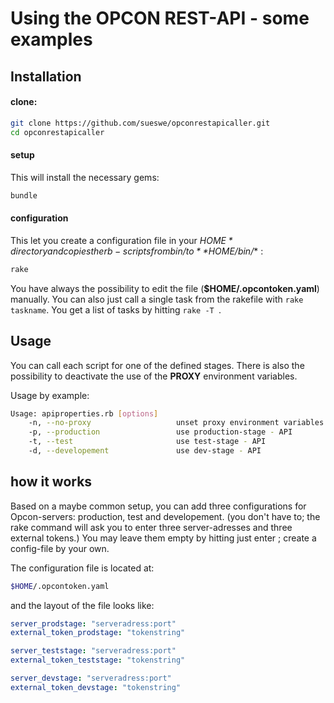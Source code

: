 # Using the OPCON REST-API - some examples

## Installation

#### clone:

~~~ sh
git clone https://github.com/sueswe/opconrestapicaller.git
cd opconrestapicaller
~~~

#### setup

This will install the necessary gems:

~~~ sh
bundle
~~~


#### configuration

This let you create a configuration file in your *$HOME* directory
and copies the rb-scripts from bin/ to **$HOME/bin/** :

~~~ sh
rake
~~~

You have always the possibility to edit the file (**$HOME/.opcontoken.yaml**) manually.
You can also just call a single task from the rakefile with `rake taskname`. You get a
list of tasks by hitting `rake -T `.

## Usage

You can call each script for one of the defined stages. There is also the possibility to deactivate
the use of the **PROXY** environment variables.

Usage by example:

~~~ sh
Usage: apiproperties.rb [options]
    -n, --no-proxy                   unset proxy environment variables
    -p, --production                 use production-stage - API
    -t, --test                       use test-stage - API
    -d, --developement               use dev-stage - API
~~~


## how it works

Based on a maybe common setup, you can add three configurations for Opcon-servers: production, test and developement.
(you don't have to; the rake command will ask you to enter three server-adresses and three external tokens.)
You may leave them empty by hitting just enter ;  create a config-file by your own.

The configuration file is located at:

~~~ sh
$HOME/.opcontoken.yaml
~~~

and the layout of the file looks like:

~~~ yaml
server_prodstage: "serveradress:port"
external_token_prodstage: "tokenstring"

server_teststage: "serveradress:port"
external_token_teststage: "tokenstring"

server_devstage: "serveradress:port"
external_token_devstage: "tokenstring"
~~~
